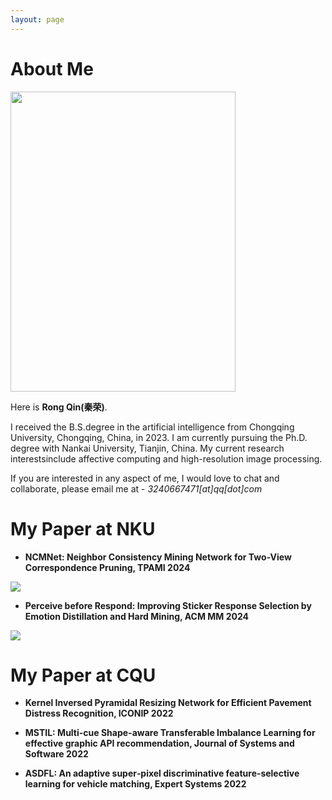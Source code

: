 ```yaml
---
layout: page
---
```


# About Me

<img src="https://qinrong-nku.github.io/qr.jpg" class="floatpic" width="360" height="480">

Here is **Rong Qin(秦荣)**.

I received the B.S.degree in the artificial intelligence from Chongqing University, Chongqing, China, in 2023. I am currently pursuing the Ph.D. degree with Nankai University, Tianjin, China. My current research interestsinclude affective computing and high-resolution image processing.

If you are interested in any aspect of me, I would love to chat and collaborate, please email me at - *3240667471[at]qq[dot]com*

# My Paper at NKU

- **NCMNet: Neighbor Consistency Mining Network for Two-View Correspondence Pruning, TPAMI 2024**

<img src="https://qinrong-nku.github.io/NCMNet.png" align = "middle" />

- **Perceive before Respond: Improving Sticker Response Selection by Emotion Distillation and Hard Mining, ACM MM 2024**

<img src="https://qinrong-nku.github.io/Perceive.png" align = "middle" />

# My Paper at CQU

- **Kernel Inversed Pyramidal Resizing Network for Efficient Pavement Distress Recognition, ICONIP 2022**

- **MSTIL: Multi-cue Shape-aware Transferable Imbalance Learning for effective graphic API recommendation, Journal of Systems and Software 2022**

- **ASDFL: An adaptive super‐pixel discriminative feature‐selective learning for vehicle matching, Expert Systems 2022**








